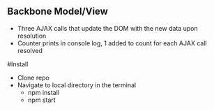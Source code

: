 ## Backbone Model/View
- Three AJAX calls that update the DOM with the new data upon resolution
- Counter prints in console log, 1 added to count for each AJAX call resolved

#Install
- Clone repo
- Navigate to local directory in the terminal
  * npm install
  * npm start
